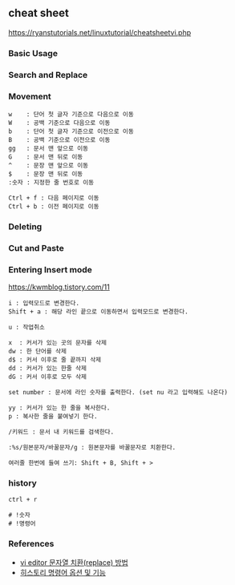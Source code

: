## cheat sheet

https://ryanstutorials.net/linuxtutorial/cheatsheetvi.php

### Basic Usage
### Search and Replace
### Movement

```
w    : 단어 첫 글자 기준으로 다음으로 이동
W    : 공백 기준으로 다음으로 이동
b    : 단어 첫 글자 기준으로 이전으로 이동
B    : 공백 기준으로 이전으로 이동
gg   : 문서 맨 앞으로 이동
G    : 문서 맨 뒤로 이동
^    : 문장 맨 앞으로 이동
$    : 문장 맨 뒤로 이동
:숫자 : 지정한 줄 번호로 이동

Ctrl + f : 다음 페이지로 이동
Ctrl + b : 이전 페이지로 이동
```
### Deleting
### Cut and Paste
### Entering Insert mode


https://kwmblog.tistory.com/11
```
i : 입력모드로 변경한다.
Shift + a : 해당 라인 끝으로 이동하면서 입력모드로 변경한다.

u : 작업취소

x  : 커서가 있는 곳의 문자를 삭제
dw : 한 단어를 삭제
d$ : 커서 이후로 줄 끝까지 삭제
dd : 커서가 있는 한줄 삭제
dG : 커서 이후로 모두 삭제

set number : 문서에 라인 숫자를 출력한다. (set nu 라고 입력해도 나온다)

yy : 커서가 있는 한 줄을 복사한다.
p : 복사한 줄을 붙여넣기 한다.

/키워드 : 문서 내 키워드를 검색한다.

:%s/원본문자/바꿀문자/g : 원본문자를 바꿀문자로 치환한다.

여러줄 한번에 들여 쓰기: Shift + B, Shift + >
```

### history

```
ctrl + r

# !숫자
# !명령어
```

### References
* [vi editor 문자열 치환(replace) 방법](https://techlog.gurucat.net/297)
* [히스토리 명령어 옵션 및 기능](https://coconuts.tistory.com/m/781)
